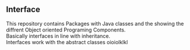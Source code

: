 ## Interface
This repository contains
Packages with Java classes and the showing the diffrent Object oriented Programing Components.<br />
Basically interfaces in line with inheritance. <br />
Interfaces work with the abstract classes
oioiolklkl
